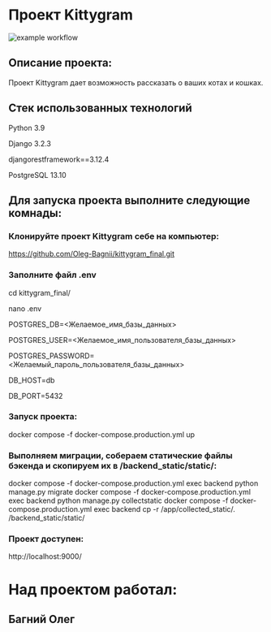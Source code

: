 #  Проект Kittygram
![example workflow](https://github.com/Oleg_Bagnii/kittygram_final/actions/workflows/main.yml/badge.svg)

## Описание проекта:

Проект Kittygram дает возможность рассказать о ваших котах и кошках.

## Cтек использованных технологий

Python 3.9

Django 3.2.3

djangorestframework==3.12.4

PostgreSQL 13.10

## Для запуска проекта выполните следующие комнады:

### Клонируйте проект Kittygram себе на компьютер:

https://github.com/Oleg-Bagnii/kittygram_final.git

### Заполните файл .env

cd kittygram_final/

nano .env

POSTGRES_DB=<Желаемое_имя_базы_данных>

POSTGRES_USER=<Желаемое_имя_пользователя_базы_данных>

POSTGRES_PASSWORD=<Желаемый_пароль_пользователя_базы_данных>

DB_HOST=db

DB_PORT=5432

### Запуск проекта:

docker compose -f docker-compose.production.yml up

### Выполняем миграции, собераем статические файлы бэкенда и скопируем их в /backend_static/static/:

docker compose -f docker-compose.production.yml exec backend python manage.py migrate
docker compose -f docker-compose.production.yml exec backend python manage.py collectstatic
docker compose -f docker-compose.production.yml exec backend cp -r /app/collected_static/. /backend_static/static/

### Проект доступен:

http://localhost:9000/

# Над проектом работал:
## Багний Олег
